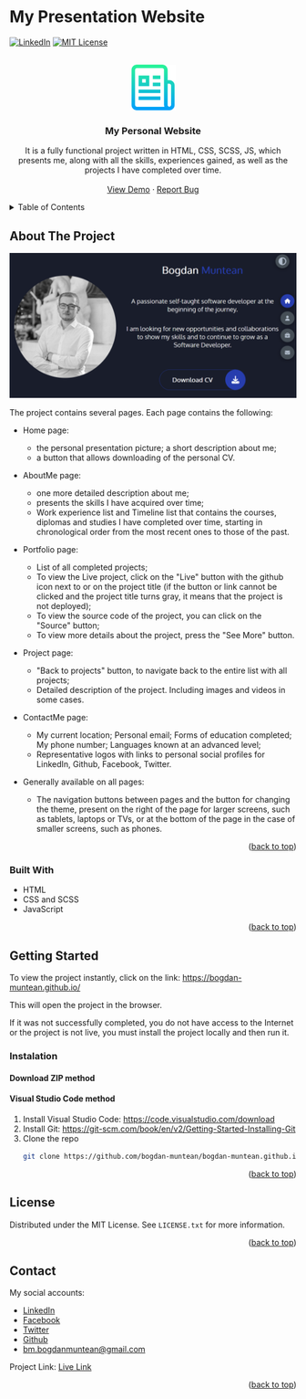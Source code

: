 # My Presentation Website


<!-- Improved compatibility of back to top link: See: https://github.com/othneildrew/Best-README-Template/pull/73 -->
<a name="readme-top"></a>

<!-- PROJECT SHIELDS -->
<!--
*** I'm using markdown "reference style" links for readability.
*** Reference links are enclosed in brackets [ ] instead of parentheses ( ).
*** See the bottom of this document for the declaration of the reference variables
*** for contributors-url, forks-url, etc. This is an optional, concise syntax you may use.
*** https://www.markdownguide.org/basic-syntax/#reference-style-links
-->
[![LinkedIn][linkedin-shield]][linkedin-url]
[![MIT License][license-shield]][license-url]
 


<!-- PROJECT LOGO -->
<br />
<div align="center">
  <a href="https://github.com/bogdan-muntean/bogdan-muntean.github.io">
    <img src="./src/assets/readmeImages/logo_readme.png" alt="Logo" width="80" height="80">
  </a>

<h3 align="center">My Personal Website</h3>

  <p align="center">
    It is a fully functional project written in HTML, CSS, SCSS, JS, which presents me, along with all the skills, experiences gained, as well as the projects I have completed over time.
    <br />
    <br />
    <a href="https://github.com/bogdan-muntean/bogdan-muntean.github.io">View Demo</a>
    ·
    <a href="https://github.com/bogdan-muntean/bogdan-muntean.github.io/issues">Report Bug</a>
  </p>
</div>



<!-- TABLE OF CONTENTS -->
<details>
  <summary>Table of Contents</summary>
  <ol>
    <li>
      <a href="#about-the-project">About The Project</a>
      <ul>
        <li><a href="#built-with">Built With</a></li>
      </ul>
    </li>
    <li>
      <a href="#getting-started">Getting Started</a>
      <ul>
        <li><a href="#installation">Installation</a>
            <ol>
                <li><a href="#download-zip-method">Download ZIP method</a></li>
                <li><a href="#visual-studio-code-method">Visual Studio Code method</a></li>
            </ol>
        </li>
      </ul> 
    </li>
    <li><a href="#license">License</a></li>
    <li><a href="#contact">Contact</a></li>
  </ol>
</details>



<!-- ABOUT THE PROJECT -->
## About The Project

[![Screen Shot for Home Page from Project][product-screenshot]](https://bogdan-muntean.github.io/)

The project contains several pages. Each page contains the following:
* Home page: 
    - the personal presentation picture; a short description about me; 
    - a button that allows downloading of the personal CV.

* AboutMe page: 
    - one more detailed description about me;
    - presents the skills I have acquired over time;
    - Work experience list and Timeline list that contains the courses, diplomas and studies I have completed over time, starting in chronological order from the most recent ones to those of the past.

* Portfolio page:
    - List of all completed projects;
    - To view the Live project, click on the "Live" button with the github icon next to or on the project title (if the button or link cannot be clicked and the project title turns gray, it means that the project is not deployed);
    - To view the source code of the project, you can click on the "Source" button;
    - To view more details about the project, press the "See More" button.

* Project page:
    - "Back to projects" button, to navigate back to the entire list with all projects;
    - Detailed description of the project. Including images and videos in some cases.

* ContactMe page:
    - My current location; Personal email; Forms of education completed; My phone number; Languages known at an advanced level;
    - Representative logos with links to personal social profiles for LinkedIn, Github, Facebook, Twitter.
    
* Generally available on all pages:
    - The navigation buttons between pages and the button for changing the theme, present on the right of the page for larger screens, such as tablets, laptops or TVs, or at the bottom of the page in the case of smaller screens, such as phones.

<p align="right">(<a href="#readme-top">back to top</a>)</p>



### Built With

* HTML
* CSS and SCSS
* JavaScript

<p align="right">(<a href="#readme-top">back to top</a>)</p>



<!-- GETTING STARTED -->
## Getting Started

To view the project instantly, click on the link: https://bogdan-muntean.github.io/

This will open the project in the browser.

If it was not successfully completed, you do not have access to the Internet or the project is not live, you must install the project locally and then run it.

### Instalation

#### Download ZIP method



#### Visual Studio Code method

1. Install Visual Studio Code: https://code.visualstudio.com/download
2. Install Git: https://git-scm.com/book/en/v2/Getting-Started-Installing-Git
3. Clone the repo
   ```sh
   git clone https://github.com/bogdan-muntean/bogdan-muntean.github.io.git
   ```

<p align="right">(<a href="#readme-top">back to top</a>)</p>



<!-- LICENSE -->
## License

Distributed under the MIT License. See `LICENSE.txt` for more information.

<p align="right">(<a href="#readme-top">back to top</a>)</p>



<!-- CONTACT -->
## Contact

My social accounts:
- [LinkedIn](https://www.linkedin.com/in/bogdan-muntean-ro/)
- [Facebook](https://www.facebook.com/bogdan.muntean.ro/)
- [Twitter](https://twitter.com/BogdanMuntean_) 
- [Github](https://github.com/bogdan-muntean)
- bm.bogdanmuntean@gmail.com

Project Link: [Live Link](https://bogdan-muntean.github.io/)

<p align="right">(<a href="#readme-top">back to top</a>)</p>


<!-- MARKDOWN LINKS & IMAGES -->
[license-shield]: https://img.shields.io/github/license/github_username/repo_name.svg?style=for-the-badge
[license-url]: https://github.com/bogdan-muntean/bogdan-muntean.github.io/blob/master/LICENSE.txt
[linkedin-shield]: https://img.shields.io/badge/-LinkedIn-black.svg?style=for-the-badge&logo=linkedin&colorB=555
[linkedin-url]: https://linkedin.com/in/linkedin_username
[product-screenshot]: ./src/assets/readmeImages/home_page.png
